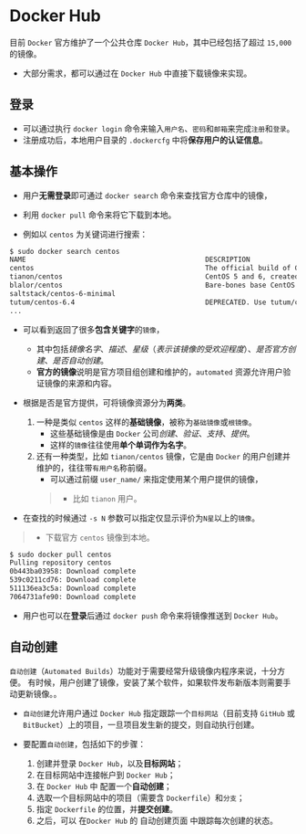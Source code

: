 # Docker Hub

目前 `Docker` 官方维护了一个公共仓库 `Docker Hub`，其中已经包括了超过 `15,000` 的镜像。
- 大部分需求，都可以通过在 `Docker Hub` 中直接下载镜像来实现。

## 登录

- 可以通过执行 `docker login` 命令来输入`用户名`、`密码`和`邮箱`来完成`注册`和`登录`。
-  注册成功后，本地用户目录的 `.dockercfg` 中将**保存用户的认证信息**。


## 基本操作

- 用户**无需登录**即可通过 `docker search` 命令来查找官方仓库中的镜像，
- 利用 `docker pull` 命令来将它下载到本地。

- 例如以 `centos` 为关键词进行搜索：

```bash
$ sudo docker search centos
NAME                                            DESCRIPTION                                     STARS     OFFICIAL   AUTOMATED
centos                                          The official build of CentOS.                   465       [OK]
tianon/centos                                   CentOS 5 and 6, created using rinse instea...   28
blalor/centos                                   Bare-bones base CentOS 6.5 image                6                    [OK]
saltstack/centos-6-minimal                                                                      6                    [OK]
tutum/centos-6.4                                DEPRECATED. Use tutum/centos:6.4 instead. ...   5                    [OK]
...
```

- 可以看到返回了很多**包含关键字**的`镜像`，
   - 其中包括*镜像名字*、*描述*、*星级*（*表示该镜像的受欢迎程度*）、*是否官方创建*、*是否自动创建*。
   - **官方的镜像**说明是官方项目组创建和维护的，`automated` 资源允许用户验证镜像的来源和内容。

- 根据是否是官方提供，可将镜像资源分为**两类**。
  1. 一种是类似 `centos` 这样的**基础镜像**，被称为`基础镜像`或`根镜像`。
        - 这些基础镜像是由 `Docker` 公司*创建*、*验证*、*支持*、*提供*。
        - 这样的`镜像`往往使用**单个单词作为名字**。 
  2. 还有一种类型，比如 `tianon/centos` 镜像，它是由 `Docker` 的用户创建并维护的，往往带`有用户名`称前缀。
        - 可以通过前缀 `user_name/` 来指定使用某个用户提供的镜像，
        > - 比如 `tianon` 用户。

- 在查找的时候通过 `-s N` 参数可以指定仅显示评价为`N星`以上的`镜像`。

> - 下载官方 `centos` 镜像到本地。

```bash
$ sudo docker pull centos
Pulling repository centos
0b443ba03958: Download complete
539c0211cd76: Download complete
511136ea3c5a: Download complete
7064731afe90: Download complete
```
- 用户也可以在**登录**后通过 `docker push` 命令来将镜像推送到 `Docker Hub`。

## 自动创建

`自动创建`（`Automated Builds`）功能对于需要经常升级镜像内程序来说，十分方便。 有时候，用户创建了镜像，安装了某个软件，如果软件发布新版本则需要手动更新镜像。。

- `自动创建`允许用户通过 `Docker Hub` 指定跟踪一个`目标网站`（目前支持 `GitHub` 或 `BitBucket`）上的项目，一旦项目发生新的提交，则自动执行创建。

- 要配置`自动创建`，包括如下的步骤：

   1. 创建并登录 `Docker Hub`，以及**目标网站**；
   2. 在目标网站中连接帐户到 `Docker Hub`；
   3. 在 `Docker Hub` 中 配置一个**自动创建**；
   4. 选取一个目标网站中的项目（需要含 `Dockerfile`）和`分支`；
   5. 指定 `Dockerfile` 的位置，并**提交创建**。
   6. 之后，可以 在`Docker Hub` 的 自动创建页面 中跟踪每次创建的状态。